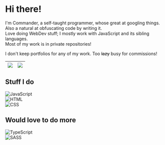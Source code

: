 # Hi there!

I'm Commander, a self-taught programmer, whose great at googling things. Also a natural at obfuscating code by writing it.\
Love doing WebDev stuff; I mostly work with JavaScript and its sibling languages.\
Most of my work is in private repositories!

I don't keep portfolios for any of my work. Too ~~lazy~~ busy for commissions!

| <img align="center" src="https://github-readme-stats.vercel.app/api/top-langs/?username=CommanderAnime&hide_title=true&hide_border=true&disable_animations=true&theme=dracula"/> | <img align="center" src="https://github-readme-stats.vercel.app/api?username=CommanderAnime&include_all_commits=true&show_icons=true&hide_title=true&hide_rank=true&hide_border=true&disable_animations=true&theme=dracula"/> |
| ------------- | ------------- |

## Stuff I do

![JavaScript](https://img.shields.io/badge/javascript-282a36.svg?&style=for-the-badge&logo=javascript&logoColor=f1e05a)\
![HTML](https://img.shields.io/badge/HTML-282a36.svg?style=for-the-badge&logo=html5&logoColor=e34c26)\
![CSS](https://img.shields.io/badge/CSS-282a36.svg?style=for-the-badge&logo=css3&logoColor=563d7c)

## Would love to do more

![TypeScript](https://img.shields.io/badge/typescript-282a36.svg?&style=for-the-badge&logo=typescript&logoColor=007acc)\
![SASS](https://img.shields.io/badge/SASS-282a36.svg?style=for-the-badge&logo=SASS&logoColor=ff69b4)
